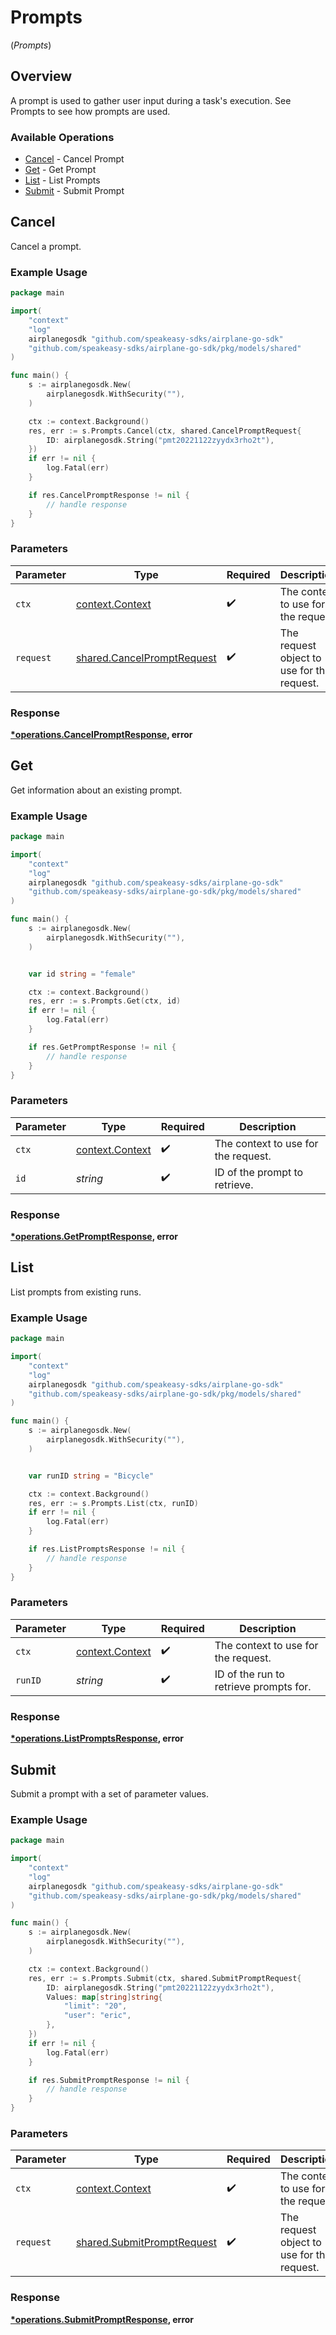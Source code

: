 # Prompts
(*Prompts*)

## Overview

A prompt is used to gather user input during a task's execution. See Prompts to see how prompts are used.

### Available Operations

* [Cancel](#cancel) - Cancel Prompt
* [Get](#get) - Get Prompt
* [List](#list) - List Prompts
* [Submit](#submit) - Submit Prompt

## Cancel

Cancel a prompt.

### Example Usage

```go
package main

import(
	"context"
	"log"
	airplanegosdk "github.com/speakeasy-sdks/airplane-go-sdk"
	"github.com/speakeasy-sdks/airplane-go-sdk/pkg/models/shared"
)

func main() {
    s := airplanegosdk.New(
        airplanegosdk.WithSecurity(""),
    )

    ctx := context.Background()
    res, err := s.Prompts.Cancel(ctx, shared.CancelPromptRequest{
        ID: airplanegosdk.String("pmt20221122zyydx3rho2t"),
    })
    if err != nil {
        log.Fatal(err)
    }

    if res.CancelPromptResponse != nil {
        // handle response
    }
}
```

### Parameters

| Parameter                                                                | Type                                                                     | Required                                                                 | Description                                                              |
| ------------------------------------------------------------------------ | ------------------------------------------------------------------------ | ------------------------------------------------------------------------ | ------------------------------------------------------------------------ |
| `ctx`                                                                    | [context.Context](https://pkg.go.dev/context#Context)                    | :heavy_check_mark:                                                       | The context to use for the request.                                      |
| `request`                                                                | [shared.CancelPromptRequest](../../models/shared/cancelpromptrequest.md) | :heavy_check_mark:                                                       | The request object to use for the request.                               |


### Response

**[*operations.CancelPromptResponse](../../models/operations/cancelpromptresponse.md), error**


## Get

Get information about an existing prompt.

### Example Usage

```go
package main

import(
	"context"
	"log"
	airplanegosdk "github.com/speakeasy-sdks/airplane-go-sdk"
	"github.com/speakeasy-sdks/airplane-go-sdk/pkg/models/shared"
)

func main() {
    s := airplanegosdk.New(
        airplanegosdk.WithSecurity(""),
    )


    var id string = "female"

    ctx := context.Background()
    res, err := s.Prompts.Get(ctx, id)
    if err != nil {
        log.Fatal(err)
    }

    if res.GetPromptResponse != nil {
        // handle response
    }
}
```

### Parameters

| Parameter                                             | Type                                                  | Required                                              | Description                                           |
| ----------------------------------------------------- | ----------------------------------------------------- | ----------------------------------------------------- | ----------------------------------------------------- |
| `ctx`                                                 | [context.Context](https://pkg.go.dev/context#Context) | :heavy_check_mark:                                    | The context to use for the request.                   |
| `id`                                                  | *string*                                              | :heavy_check_mark:                                    | ID of the prompt to retrieve.                         |


### Response

**[*operations.GetPromptResponse](../../models/operations/getpromptresponse.md), error**


## List

List prompts from existing runs.

### Example Usage

```go
package main

import(
	"context"
	"log"
	airplanegosdk "github.com/speakeasy-sdks/airplane-go-sdk"
	"github.com/speakeasy-sdks/airplane-go-sdk/pkg/models/shared"
)

func main() {
    s := airplanegosdk.New(
        airplanegosdk.WithSecurity(""),
    )


    var runID string = "Bicycle"

    ctx := context.Background()
    res, err := s.Prompts.List(ctx, runID)
    if err != nil {
        log.Fatal(err)
    }

    if res.ListPromptsResponse != nil {
        // handle response
    }
}
```

### Parameters

| Parameter                                             | Type                                                  | Required                                              | Description                                           |
| ----------------------------------------------------- | ----------------------------------------------------- | ----------------------------------------------------- | ----------------------------------------------------- |
| `ctx`                                                 | [context.Context](https://pkg.go.dev/context#Context) | :heavy_check_mark:                                    | The context to use for the request.                   |
| `runID`                                               | *string*                                              | :heavy_check_mark:                                    | ID of the run to retrieve prompts for.                |


### Response

**[*operations.ListPromptsResponse](../../models/operations/listpromptsresponse.md), error**


## Submit

Submit a prompt with a set of parameter values.

### Example Usage

```go
package main

import(
	"context"
	"log"
	airplanegosdk "github.com/speakeasy-sdks/airplane-go-sdk"
	"github.com/speakeasy-sdks/airplane-go-sdk/pkg/models/shared"
)

func main() {
    s := airplanegosdk.New(
        airplanegosdk.WithSecurity(""),
    )

    ctx := context.Background()
    res, err := s.Prompts.Submit(ctx, shared.SubmitPromptRequest{
        ID: airplanegosdk.String("pmt20221122zyydx3rho2t"),
        Values: map[string]string{
            "limit": "20",
            "user": "eric",
        },
    })
    if err != nil {
        log.Fatal(err)
    }

    if res.SubmitPromptResponse != nil {
        // handle response
    }
}
```

### Parameters

| Parameter                                                                | Type                                                                     | Required                                                                 | Description                                                              |
| ------------------------------------------------------------------------ | ------------------------------------------------------------------------ | ------------------------------------------------------------------------ | ------------------------------------------------------------------------ |
| `ctx`                                                                    | [context.Context](https://pkg.go.dev/context#Context)                    | :heavy_check_mark:                                                       | The context to use for the request.                                      |
| `request`                                                                | [shared.SubmitPromptRequest](../../models/shared/submitpromptrequest.md) | :heavy_check_mark:                                                       | The request object to use for the request.                               |


### Response

**[*operations.SubmitPromptResponse](../../models/operations/submitpromptresponse.md), error**


